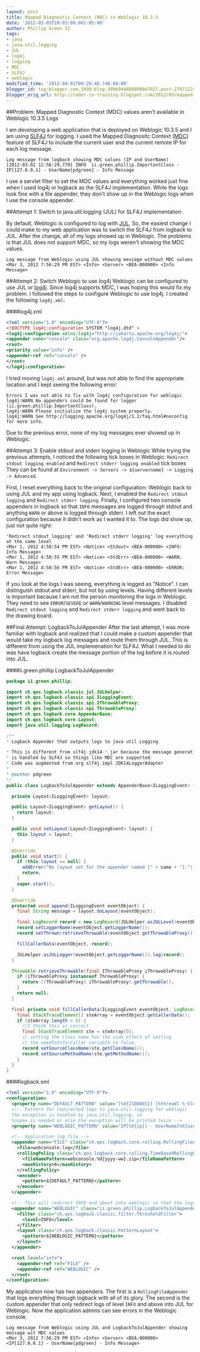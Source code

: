 ```yaml
---
layout: post
title: Mapped Diagnostic Context (MDC) in Weblogic 10.3.5
date: '2012-03-05T10:03:00.001-05:00'
author: Phillip Green II
tags:
- java
- java.util.logging
- JUL
- log4j
- logging
- MDC
- SLF4J
- weblogic
modified_time: '2012-04-01T09:28:46.748-04:00'
blogger_id: tag:blogger.com,1999:blog-3096944600800047027.post-2797122452442648911
blogger_orig_url: http://coder-in-training.blogspot.com/2012/03/mapped-diagnostic-context-mdc-in.html
---
```


##Problem: Mapped Diagnostic Context (MDC) values aren't available in Weblogic 10.3.5 Logs

I am developing a web application that is deployed on Weblogic 10.3.5 and I am using [SLF4J][slf4j] for logging. I used the Mapped Diagnositc Context ([MDC][slf4j-mdc]) feature of SLF4J to include the current user and the current remote IP for each log message.

```text
Log message from logback showing MDC values (IP and UserName)
[2012-03-02 12:56:29,770] INFO  ii.green.phillip.ImportantClass - IP[127.0.0.1] - UserName[pdgreen] - Info Message
```

I use a servlet filter to set the MDC values and everything worked just fine when I used log4j or logback as the SLF4J implementation. While the logs look fine with a file appender, they don't show up in the Weblogic logs when I use the console appender.

##Attempt 1: Switch to java.util.logging (JUL) for SLF4J implementation

By default, Weblogic is configured to log with [JUL][jul]. So, the easiest change I could make to my web application was to switch the SLF4J from logback to JUL. After the change, all of my logs showed up in Weblogic. The problems is that JUL does not support MDC, so my logs weren't showing the MDC values.

```text
Log message from Weblogic using JUL showing message without MDC values
<Mar 3, 2012 7:56:29 PM EST> <Info> <Server> <BEA-000000> <Info Message>
```

##Attempt 2: Switch Weblogic to use log4j
Weblogic can be configured to use JUL or [log4j][]. Since log4j supports MDC, I was hoping this would fix my problem. I followed the steps to configure Weblogic to use log4j. I created the following `log4j.xml`:

####log4j.xml
```xml
<?xml version="1.0" encoding="UTF-8"?>
<!DOCTYPE log4j:configuration SYSTEM "log4j.dtd" >
<log4j:configuration xmlns:log4j="http://jakarta.apache.org/log4j/">
<appender name="console" class="org.apache.log4j.ConsoleAppender"/>
<root>
<priority value="info" />
<appender-ref ref="console" />
</root>
</log4j:configuration>
```
I tried moving `log4j.xml` around, but was not able to find the appropriate location and I kept seeing the following error:

```text
Errors I was not able to fix with log4j configuration for weblogic
log4j:WARN No appenders could be found for logger (ii.green.phillip.ImportantClass).
log4j:WARN Please initialize the log4j system properly.
log4j:WARN See http://logging.apache.org/log4j/1.2/faq.html#noconfig for more info.
```
Due to the previous error, none of my log messages ever showed up in Weblogic.

##Attempt 3: Enable stdout and stderr logging in Weblogic
While trying the previous attempts, I noticed the following tick boxes in Weblogic:
`Redirect stdout logging enabled` and `Redirect stderr logging enabled` tick boxes
They can be found at `Environment -> Servers -> ${servername} -> Logging -> Advanced`.

First, I reset everything back to the original configuration: Weblogic back to using JUL and my app using logback. Next, I enabled the `Redirect stdout logging` and `Redirect stderr logging`. Finally, I configured two console appenders in logback so that `INFO` messages are logged through stdout and anything `WARN` or above is logged through stderr. I left out the exact configuration because it didn't work as I wanted it to. The logs did show up, just not quite right:

```text
'Redirect stdout logging' and 'Redirect stderr logging' log everything at the same level
<Mar 1, 2012 4:58:54 PM EST> <Notice> <Stdout> <BEA-000000> <INFO: Info Message>
<Mar 1, 2012 4:58:55 PM EST> <Notice> <StdErr> <BEA-000000> <WARN: Warn Message>
<Mar 1, 2012 4:58:56 PM EST> <Notice> <StdErr> <BEA-000000> <ERROR: Error Message>
```

If you look at the logs I was seeing, everything is logged as "Notice". I can distinguish stdout and stderr, but not by using levels. Having different levels is important because I am not the person monitoring the logs in Weblogic. They need to see `ERROR`/`SEVERE` or `WARN`/`WARNING` level messages. I disabled `Redirect stdout logging` and `Redirect stderr logging` and went back to the drawing board.

##Final Attempt: LogbackToJulAppender
After the last attempt, I was more familiar with logback and realized that I could make a custom appender that would take my logback log messages and route them through JUL. This is different from using the JUL implemenation for SLF4J. What I needed to do was have logback create the message portion of the log before it is routed into JUL.

####ii.green.phillip.LogbackToJulAppender
```java
package ii.green.phillip;

import ch.qos.logback.classic.jul.JULHelper;
import ch.qos.logback.classic.spi.ILoggingEvent;
import ch.qos.logback.classic.spi.IThrowableProxy;
import ch.qos.logback.classic.spi.ThrowableProxy;
import ch.qos.logback.core.AppenderBase;
import ch.qos.logback.core.Layout;
import java.util.logging.LogRecord;

/**
* Logback Appender that outputs logs to java.util.Logging.

* This is different from slf4j-jdk14-*.jar because the message generation
* is handled by SLF4J so things like MDC are supported.
* Code was augmented from org.slf4j.impl.JDK14LoggerAdapter
*
* @author pdgreen
*/
public class LogbackToJulAppender extends AppenderBase<ILoggingEvent> {

  private Layout<ILoggingEvent> layout;

  public Layout<ILoggingEvent> getLayout() {
    return layout;
  }

  public void setLayout(Layout<ILoggingEvent> layout) {
    this.layout = layout;
  }

  @Override
  public void start() {
    if (this.layout == null) {
      addError("No layout set for the appender named [" + name + "].");
      return;
    }
    super.start();
  }

  @Override
  protected void append(ILoggingEvent eventObject) {
    final String message = layout.doLayout(eventObject);

    final LogRecord record = new LogRecord(JULHelper.asJULLevel(eventObject.getLevel()), message);
    record.setLoggerName(eventObject.getLoggerName());
    record.setThrown(retrieveThrowable(eventObject.getThrowableProxy()));

    fillCallerData(eventObject, record);

    JULHelper.asJULLogger(eventObject.getLoggerName()).log(record);
  }

  Throwable retrieveThrowable(final IThrowableProxy iThrowableProxy) {
    if (iThrowableProxy instanceof ThrowableProxy) {
      return ((ThrowableProxy) iThrowableProxy).getThrowable();
    }
    return null;
  }

  final private void fillCallerData(ILoggingEvent eventObject, LogRecord record) {
    final StackTraceElement[] steArray = eventObject.getCallerData();
    if (steArray.length > 0) {
      //I think this is correct
      final StackTraceElement ste = steArray[0];
      // setting the class name has the side effect of setting
      // the needToInferCaller variable to false.
      record.setSourceClassName(ste.getClassName());
      record.setSourceMethodName(ste.getMethodName());
    }
  }
}
```

####logback.xml
```xml
<?xml version="1.0" encoding="UTF-8"?>
<configuration>
  <property name="DEFAULT_PATTERN" value="[%d{ISO8601}] [%thread] %-5level %logger{36} - IP[%X{ip}] - UserName[%X{username}] - %msg%n" />
  <!-- Pattern for redirected logs to java.util.logging for weblogic
  the exception is handled by java.util.logging, so
  %nopex is needed or else the exception will be printed twice -->
  <property name="WEBLOGIC_PATTERN" value="IP[%X{ip}] - UserName[%X{username}] - %msg%nopex" />

  <!-- Application log file -->
  <appender name="FILE" class="ch.qos.logback.core.rolling.RollingFileAppender">
    <file>webconsole.log</file>
    <rollingPolicy class="ch.qos.logback.core.rolling.TimeBasedRollingPolicy">
      <fileNamePattern>webconsole.%d{yyyy-ww}.zip</fileNamePattern>
      <maxHistory>6</maxHistory>
    </rollingPolicy>
    <encoder>
      <pattern>${DEFAULT_PATTERN}</pattern>
    </encoder>
  </appender>

  <!-- This will redirect INFO and about into weblogic so that the logs can be viewed in the Weblogic Console -->
  <appender name="WEBLOGIC" class="ii.green.phillip.LogbackToJulAppender">
    <filter class="ch.qos.logback.classic.filter.ThresholdFilter">
      <level>INFO</level>
    </filter>
    <layout class="ch.qos.logback.classic.PatternLayout">
      <pattern>${WEBLOGIC_PATTERN}</pattern>
    </layout>
  </appender>

  <root level="info">
    <appender-ref ref="FILE" />
    <appender-ref ref="WEBLOGIC" />
  </root>
</configuration>
```

My application now has two appenders. The first is a `RollingFileAppender` that logs everything through logback with all of its glory. The second is the custom appender that only redirect logs of level `INFO` and above into JUL for Weblogic. Now the application admins can see errors in the Weblogic console.

```text
Log message from Weblogic using JUL and LogbackToJulAppender showing message wit MDC values
<Mar 3, 2012 7:56:29 PM EST> <Info> <Server> <BEA-000000> <IP[127.0.0.1] - UserName[pdgreen] - Info Message>
```

[slf4j]: <http://www.slf4j.org/> "SLF4J"
[slf4j-mdc]: <http://www.slf4j.org/manual.html#mdc> "SLF4J MDC Documentation"
[jul]: <http://docs.oracle.com/javase/6/docs/api/java/util/logging/package-summary.html> "JavaDocs for java.util.logging"
[log4j]: <http://logging.apache.org/log4j/1.2/index.html> "log4j"

[img-weblogic-stdout-stderr-screenshot]: <{{ site.baseurl }}/images/screenshot-weblogic-10.3.5-stdout-stderr-redirect> "Weblogic 10.3.5 stdout-stderr redirect screenshot"
